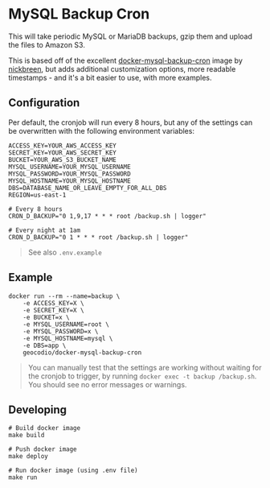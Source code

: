 # MySQL Backup Cron

This will take periodic MySQL or MariaDB backups, gzip them and upload the files to Amazon S3.

This is based off of the excellent [docker-mysql-backup-cron](https://github.com/nickbreen/docker-mysql-backup-cron) image by [nickbreen](https://github.com/nickbreen), but adds additional customization options, more readable timestamps - and it's a bit easier to use, with more examples.

## Configuration

Per default, the cronjob will run every 8 hours, but any of the settings can be overwritten with the following environment variables:

```
ACCESS_KEY=YOUR_AWS_ACCESS_KEY
SECRET_KEY=YOUR_AWS_SECRET_KEY
BUCKET=YOUR_AWS_S3_BUCKET_NAME
MYSQL_USERNAME=YOUR_MYSQL_USERNAME
MYSQL_PASSWORD=YOUR_MYSQL_PASSWORD
MYSQL_HOSTNAME=YOUR_MYSQL_HOSTNAME
DBS=DATABASE_NAME_OR_LEAVE_EMPTY_FOR_ALL_DBS
REGION=us-east-1
```

```
# Every 8 hours
CRON_D_BACKUP="0 1,9,17 * * * root /backup.sh | logger"

# Every night at 1am
CRON_D_BACKUP="0 1 * * * root /backup.sh | logger"
```

> See also `.env.example`

## Example

```
docker run --rm --name=backup \
    -e ACCESS_KEY=X \
    -e SECRET_KEY=X \
    -e BUCKET=x \
    -e MYSQL_USERNAME=root \
    -e MYSQL_PASSWORD=x \
    -e MYSQL_HOSTNAME=mysql \
    -e DBS=app \
    geocodio/docker-mysql-backup-cron
```

> You can manually test that the settings are working without waiting for the cronjob to trigger, by running `docker exec -t backup /backup.sh`. You should see no error messages or warnings.

## Developing

```
# Build docker image
make build

# Push docker image
make deploy

# Run docker image (using .env file)
make run
```

